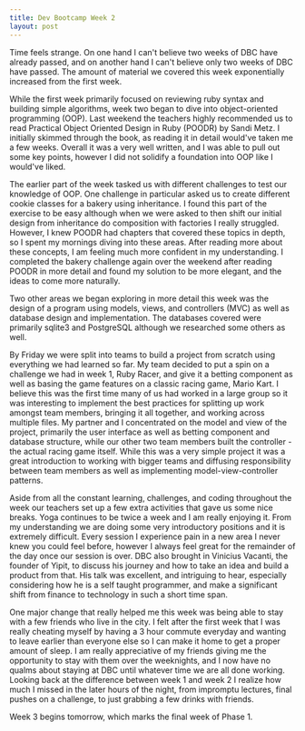 ```yaml
---
title: Dev Bootcamp Week 2
layout: post
---
```


Time feels strange. On one hand I can&apos;t believe two weeks of DBC have already passed, and on another hand I can&apos;t believe only two weeks of DBC have passed. The amount of material we covered this week exponentially increased from the first week. 

While the first week primarily focused on reviewing ruby syntax and building simple algorithms, week two began to dive into object-oriented programming (OOP). Last weekend the teachers highly recommended us to read Practical Object Oriented Design in Ruby (POODR) by Sandi Metz. I initially skimmed through the book, as reading it in detail would&apos;ve taken me a few weeks. Overall it was a very well written, and I was able to pull out some key points, however I did not solidify a foundation into OOP like I would&apos;ve liked. 

The earlier part of the week tasked us with different challenges to test our knowledge of OOP. One challenge in particular asked us to create different cookie classes for a bakery using inheritance. I found this part of the exercise to be easy although when we were asked to then shift our initial design from inheritance do composition with factories I really struggled. However, I knew POODR had chapters that covered these topics in depth, so I spent my mornings diving into these areas. After reading more about these concepts, I am feeling much more confident in my understanding. I completed the bakery challenge again over the weekend after reading POODR in more detail and found my solution to be more elegant, and the ideas to come more naturally. 

Two other areas we began exploring in more detail this week was the design of a program using models, views, and controllers (MVC) as well as database design and implementation. The databases covered were primarily sqlite3 and PostgreSQL although we researched some others as well. 

By Friday we were split into teams to build a project from scratch using everything we had learned so far. My team decided to put a spin on a challenge we had in week 1, Ruby Racer, and give it a betting component as well as basing the game features on a classic racing game, Mario Kart. I believe this was the first time many of us had worked in a large group so it was interesting to implement the best practices for splitting up work amongst team members, bringing it all together, and working across multiple files. My partner and I concentrated on the model and view of the project, primarily the user interface as well as betting component and database structure, while our other two team members built the controller - the actual racing game itself. While this was a very simple project it was a great introduction to working with bigger teams and diffusing responsibility between team members as well as implementing model-view-controller patterns. 

Aside from all the constant learning, challenges, and coding throughout the week our teachers set up a few extra activities that gave us some nice breaks. Yoga continues to be twice a week and I am really enjoying it. From my understanding we are doing some very introductory positions and it is extremely difficult. Every session I experience pain in a new area I never knew you could feel before, however I always feel great for the remainder of the day once our session is over. DBC also brought in Vinicius Vacanti, the founder of Yipit, to discuss his journey and how to take an idea and build a product from that. His talk was excellent, and intriguing to hear, especially considering how he is a self taught programmer, and make a significant shift from finance to technology in such a short time span.

One major change that really helped me this week was being able to stay with a few friends who live in the city. I felt after the first week that I was really cheating myself by having a 3 hour commute everyday and wanting to leave earlier than everyone else so I can make it home to get a proper amount of sleep. I am really appreciative of my friends giving me the opportunity to stay with them over the weeknights, and I now have no qualms about staying at DBC until whatever time we are all done working. Looking back at the difference between week 1 and week 2 I realize how much I missed in the later hours of the night, from impromptu lectures, final pushes on a challenge, to just grabbing a few drinks with friends.

Week 3 begins tomorrow, which marks the final week of Phase 1.